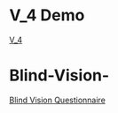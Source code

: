 # V_4 Demo
[V_4](https://utdallas.box.com/s/2scphzh0v7efh4o4zy9it78yxkpk9k5f)



# Blind-Vision-
[Blind Vision Questionnaire](https://docs.google.com/forms/d/e/1FAIpQLSf_q0E5q23j1AADUSSUOk5TQOgUa6fEtSdciAQ3M0Ut6-q0mQ/viewform)
